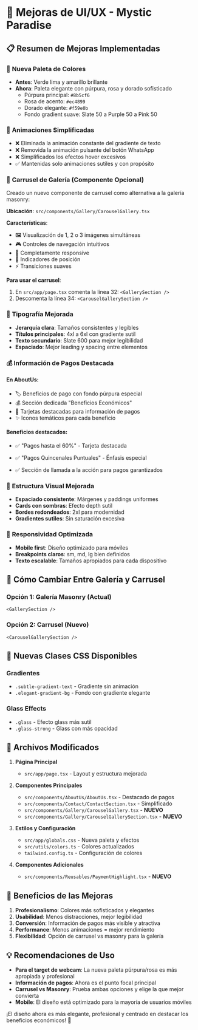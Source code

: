 # 🎨 Mejoras de UI/UX - Mystic Paradise

## 📋 Resumen de Mejoras Implementadas

### 🎨 **Nueva Paleta de Colores**

- **Antes**: Verde lima y amarillo brillante
- **Ahora**: Paleta elegante con púrpura, rosa y dorado sofisticado
  - Púrpura principal: `#8b5cf6`
  - Rosa de acento: `#ec4899`
  - Dorado elegante: `#f59e0b`
  - Fondo gradient suave: Slate 50 a Purple 50 a Pink 50

### 🚫 **Animaciones Simplificadas**

- ❌ Eliminada la animación constante del gradiente de texto
- ❌ Removida la animación pulsante del botón WhatsApp
- ❌ Simplificados los efectos hover excesivos
- ✅ Mantenidas solo animaciones sutiles y con propósito

### 📱 **Carrusel de Galería (Componente Opcional)**

Creado un nuevo componente de carrusel como alternativa a la galería masonry:

**Ubicación**: `src/components/Gallery/CarouselGallery.tsx`

**Características**:

- 🖼️ Visualización de 1, 2 o 3 imágenes simultáneas
- 🎮 Controles de navegación intuitivos
- 📱 Completamente responsive
- 🎯 Indicadores de posición
- ⚡ Transiciones suaves

**Para usar el carrusel**:

1. En `src/app/page.tsx` comenta la línea 32: `<GallerySection />`
2. Descomenta la línea 34: `<CarouselGallerySection />`

### 📝 **Tipografía Mejorada**

- **Jerarquía clara**: Tamaños consistentes y legibles
- **Títulos principales**: 4xl a 6xl con gradiente sutil
- **Texto secundario**: Slate 600 para mejor legibilidad
- **Espaciado**: Mejor leading y spacing entre elementos

### 💰 **Información de Pagos Destacada**

#### En AboutUs:

- 🏷️ Beneficios de pago con fondo púrpura especial
- 💰 Sección dedicada "Beneficios Económicos"
- 🎯 Tarjetas destacadas para información de pagos
- ✨ Iconos temáticos para cada beneficio

#### Beneficios destacados:

- ✅ "Pagos hasta el 60%" - Tarjeta destacada
- ✅ "Pagos Quincenales Puntuales" - Énfasis especial

- ✅ Sección de llamada a la acción para pagos garantizados

### 🎯 **Estructura Visual Mejorada**

- **Espaciado consistente**: Márgenes y paddings uniformes
- **Cards con sombras**: Efecto depth sutil
- **Bordes redondeados**: 2xl para modernidad
- **Gradientes sutiles**: Sin saturación excesiva

### 📱 **Responsividad Optimizada**

- **Mobile first**: Diseño optimizado para móviles
- **Breakpoints claros**: sm, md, lg bien definidos
- **Texto escalable**: Tamaños apropiados para cada dispositivo

## 🔄 **Cómo Cambiar Entre Galería y Carrusel**

### Opción 1: Galería Masonry (Actual)

```tsx
<GallerySection />
```

### Opción 2: Carrusel (Nuevo)

```tsx
<CarouselGallerySection />
```

## 🎨 **Nuevas Clases CSS Disponibles**

### Gradientes

- `.subtle-gradient-text` - Gradiente sin animación
- `.elegant-gradient-bg` - Fondo con gradiente elegante

### Glass Effects

- `.glass` - Efecto glass más sutil
- `.glass-strong` - Glass con más opacidad

## 📁 **Archivos Modificados**

1. **Página Principal**

   - `src/app/page.tsx` - Layout y estructura mejorada

2. **Componentes Principales**

   - `src/components/AboutUs/AboutUs.tsx` - Destacado de pagos
   - `src/components/Contact/ContactSection.tsx` - Simplificado
   - `src/components/Gallery/CarouselGallery.tsx` - **NUEVO**
   - `src/components/Gallery/CarouselGallerySection.tsx` - **NUEVO**

3. **Estilos y Configuración**

   - `src/app/globals.css` - Nueva paleta y efectos
   - `src/utils/colors.ts` - Colores actualizados
   - `tailwind.config.ts` - Configuración de colores

4. **Componentes Adicionales**
   - `src/components/Reusables/PaymentHighlight.tsx` - **NUEVO**

## 🚀 **Beneficios de las Mejoras**

1. **Profesionalismo**: Colores más sofisticados y elegantes
2. **Usabilidad**: Menos distracciones, mejor legibilidad
3. **Conversión**: Información de pagos más visible y atractiva
4. **Performance**: Menos animaciones = mejor rendimiento
5. **Flexibilidad**: Opción de carrusel vs masonry para la galería

## 💡 **Recomendaciones de Uso**

- **Para el target de webcam**: La nueva paleta púrpura/rosa es más apropiada y profesional
- **Información de pagos**: Ahora es el punto focal principal
- **Carrusel vs Masonry**: Prueba ambas opciones y elige la que mejor convierta
- **Mobile**: El diseño está optimizado para la mayoría de usuarios móviles

¡El diseño ahora es más elegante, profesional y centrado en destacar los beneficios económicos! 🎉
